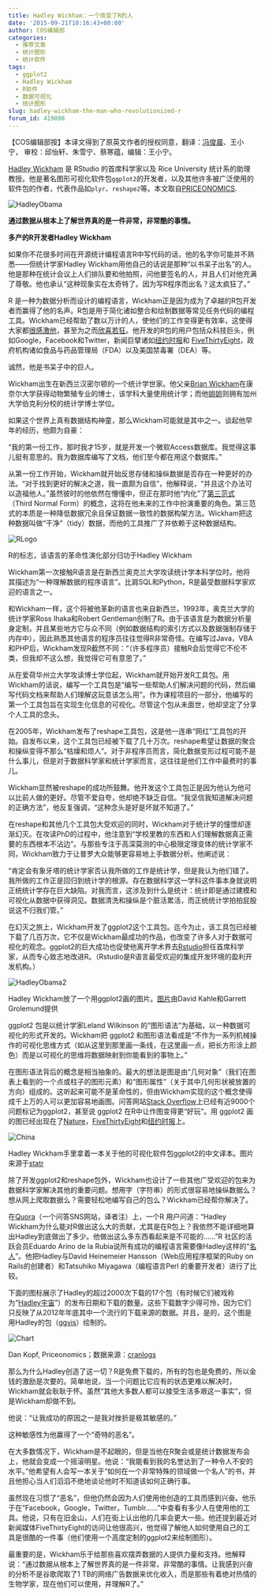 ```yaml
---
title: Hadley Wickham：一个改变了R的人
date: '2015-09-21T10:16:43+00:00'
author: COS编辑部
categories:
  - 推荐文章
  - 统计图形
  - 统计软件
tags:
  - ggplot2
  - Hadley Wickham
  - R软件
  - 数据可视化
  - 统计图形
slug: hadley-wickham-the-man-who-revolutionized-r
forum_id: 419098
---
```


【COS编辑部按】本译文得到了原英文作者的授权同意，翻译：[冯俊晨](http://www.fengjunchen.com)、王小宁， 审校：邱怡轩、朱雪宁、蔡寒蕴，编辑：王小宁。

[Hadley Wickham](http://had.co.nz/) 是 RStudio 的首席科学家以及 Rice University 统计系的助理教授。他是著名图形可视化软件包`ggplot2`的开发者，以及其他许多被广泛使用的软件包的作者，代表作品如`plyr`、`reshape2`等。本文取自[PRICEONOMICS](http://priceonomics.com/hadley-wickham-the-man-who-revolutionized-r/).<!--more-->

![HadleyObama](https://uploads.cosx.org/2015/09/HadleyObama.png)

**通过数据从根本上了解世界真的是一件非常，非常酷的事情。**

**多产的R开发者Hadley Wickham**

如果你不花很多时间在开源统计编程语言R中写代码的话，他的名字你可能并不熟悉——但统计学家Hadley Wickham用他自己的话说是那种“以书呆子出名”的人。他是那种在统计会议上人们排队要和他拍照，问他要签名的人，并且人们对他充满了尊敬。他也承认“这种现象实在太奇特了。因为写R程序而出名？这太疯狂了。”

R 是一种为数据分析而设计的编程语言，Wickham正是因为成为了卓越的R包开发者而赢得了他的名声。R包是用于简化诸如整合和绘制数据等常见任务代码的编程工具。Wickham已经帮助了数以万计的人，使他们的工作变得更有效率，这使得大家都[很感激他](http://blog.revolutionanalytics.com/2010/09/competition-data-visualization-with-ggplot2.html)，甚至为之而[欣喜若狂](http://rebeccmeister.livejournal.com/695823.html)。他开发的R包的用户包括众科技巨头，例如Google，Facebook和Twitter，新闻巨擘诸如[纽约时报](http://www.nytimes.com/interactive/sports/football/2013-fantasy-football-tier-charts-QB.html?ref=football&_r=1&)和 [FiveThirtyEight](http://fivethirtyeight.com/datalab/girls-are-rare-at-the-international-math-olympiad/)，政府机构诸如食品与药品管理局（FDA）以及美国禁毒署（DEA）等。

诚然，他是书呆子中的巨人。

Wickham出生在新西兰汉密尔顿的一个统计学世家。他父亲[Brian Wickham](https://www.linkedin.com/pub/brian-wickham/4/3b8/193)在康奈尔大学获得动物繁殖专业的博士，该学科大量使用统计学；而他[姐姐](http://cwick.co.nz/)则拥有加州大学伯克利分校的统计学博士学位。

如果这个世界上真有数据结构神童，那么Wickham可能就是其中之一。谈起他早年的经历，他颇为自豪：

“我的第一份工作，那时我才15岁，就是开发一个微软Access数据库。我觉得这事儿挺有意思的。我为数据库编写了文档，他们至今都在用这个数据库。”

从第一份工作开始，Wickham就开始反思存储和操纵数据是否存在一种更好的办法。“对于找到更好的解决之道，我一直颇为自信”，他解释说，“并且这个办法可以造福他人。”虽然彼时的他依然在懵懂中，但正在那时他“内化”了[第三范式](https://en.wikipedia.org/wiki/Third_normal_form)（Third Normal Form）的概念，这将在他未来的工作中扮演重要的角色。第三范式的本质是一种降低数据冗余且保证数据一致性的数据构架方法。Wickham把这种数据叫做“干净”（tidy）数据，而他的工具推广了并依赖于这种数据结构。

![RLogo](https://uploads.cosx.org/2015/09/RLogo.png)

R的标志，该语言的革命性演化部分归功于Hadley Wickham

Wickham第一次接触R语言是在新西兰奥克兰大学攻读统计学本科学位时。他将其描述为“一种理解数据的程序语言”。比肩SQL和Python，R是最受数据科学家欢迎的语言之一。

和Wickham一样，这个将被他革新的语言也来自新西兰。1993年，奥克兰大学的统计学家Ross Ihaka和Robert Gentleman创制了R。由于该语言是为数据分析量身定制，并且某些地方它与众不同（例如数据结构的索引方式以及数据强制存储于内存中），因此熟悉其他语言的程序员往往觉得R非常奇怪。在编写过Java，VBA和PHP后，Wickham发现R截然不同：“（许多程序员）接触R会后觉得它不伦不类，但我却不这么想，我觉得它可有意思了。”

从在爱荷华州立大学攻读博士学位起，Wickham就开始开发R工具包。用Wickham的话说，编写一个工具包是“编写一些帮助人们解决问题的代码，然后编写代码文档来帮助人们理解这玩意该怎么用”。作为课程项目的一部分，他编写的第一个工具包旨在实现生化信息的可视化。尽管这个包从未面世，他却坚定了分享个人工具的念头。

在2005年，Wickham发布了reshape工具包，这是他一连串“网红”工具包的开始。自发布以来，这个工具包已经被下载了几十万次。reshape希望让数据的聚合和操纵变得不那么“枯燥和烦人”。对于非程序员而言，简化数据变形过程可能不是什么事儿，但是对于数据科学家和统计学家而言，这往往是他们工作中最费时的事儿。

Wickham显然被reshape的成功所鼓舞。他开发这个工具包正是因为他认为他可以比前人做的更好。尽管不爱自夸，他却绝不缺乏自信。“我坚信我知道解决问题的正确方法”，他反复强调，“这种念头是好是坏就不知道了。”

在reshape和其他几个工具包大受欢迎的同时，Wickham对于统计学的憧憬却逐渐幻灭。在攻读PhD的过程中，他注意到“学校里教的东西和人们理解数据真正需要的东西根本不沾边”。与那些专注于高深莫测的中心极限定理变体的统计学家不同，Wickham致力于让普罗大众能够更容易地上手数据分析。他阐述说：		

“肯定会有象牙塔的统计学家否认我所做的工作是统计学，但是我认为他们错了。我所做的工作正是回归到统计学的根源。存在数据科学这一学科这件事本身就说明正统统计学存在巨大缺陷。对我而言，这涉及到什么是统计：统计即是通过建模和可视化从数据中获得洞见。数据清洗和操纵是个脏活累活，而正统统计学拍拍屁股说这不归我们管。”

在幻灭之旅上，Wickham开发了ggplot2这个工具包。迄今为止，该工具包已经被下载了几百万次，它不仅是Wickham最成功的作品，也改变了许多人对于数据可视化的观念。ggplot2的巨大成功也促使他离开学术界去[Rstudio](https://www.rstudio.com/)担任首席科学家，从而专心致志地改进R。（Rstudio是R语言最受欢迎的集成开发环境的盈利开发机构。）		

![HadleyObama2](https://uploads.cosx.org/2015/09/HadleyObama2.png)		
	
Hadley Wickham放了一个用ggplot2画的图片。[图片](https://github.com/hadley/ggplot2/wiki/Crime-in-Downtown-Houston,-Texas-:-Combining-ggplot2-and-Google-Maps)由David Kahle和Garrett Grolemund提供

ggplot2 包是以统计学家Leland Wilkinson 的“图形语法”为基础，以一种数据可视化的形式开发的。Wickham把 ggplot2 和图形语法看成是“不作为一系列机械操作的可视化思维方式（如从这里到那里画一条线，在这里画一点，把长方形涂上颜色）而是以可视化的思维将数据映射到你能看到的事物上。”		
	
在图形语法背后的概念是相当抽象的。最大的想法是图是由“几何对象”（我们在图表上看到的一个点或柱子的图形元素）和“图形属性”（关于其中几何形状被放置的方向）组成的。这听起来可能不是革命性的，但由Wickham实现的这个概念使得成千上万的人可以更加容易地画图。问答网站[Stack Overflow](http://stackoverflow.com/tags/ggplot2/info)上已经有近9000个问题标记为ggplot2，甚至说 ggplot2 在R中让作图变得更“好玩”。用 ggplot2 画的图已经出现在了[Nature](http://www.nature.com/)，[FiveThirtyEight](http://fivethirtyeight.com/features/what-12-months-of-record-setting-temperatures-looks-like-across-the-u-s/)和[纽约时报](http://www.nytimes.com/interactive/sports/football/2013-fantasy-football-tier-charts-QB.html?ref=football&_r=1&)上。		

![China](https://uploads.cosx.org/2015/09/China.png)		
	
Hadley Wickham手里拿着一本关于他的可视化软件包ggplot2的中文译本。图片来源于[statr](http://statr.me/2013/09/a-conversation-with-hadley-wickham/)

除了开发ggplot2和reshape包外，Wickham也设计了一些其他广受欢迎的包来为数据科学家解决其他的重要问题。想用字（字符串）的形式很容易地操纵数据么？想从网上爬取数据么？需要轻松地编写自己的包么？Wickham已经帮你解决了。		

在[Quora](http://www.quora.com/How-is-Hadley-Wickham-able-to-contribute-so-much-to-R-particularly-in-the-form-of-packages)（一个问答SNS网站，译者注）上，一个R 用户问道：“Hadley Wickham为什么能对R做出这么大的贡献，尤其是在R包上？我依然不能详细地算出Hadley到底做出了多少。他做出这么多东西看起来是不可能的……”R 社区的活跃会员Eduardo Arino de la Rubia说所有成功的编程语言需要像Hadley这样的“[名人](http://www.r-bloggers.com/a-conversation-with-hadley-wickham-the-user-2014-interview/)”。他把Hadley与David Heinemeier Hansson（Web应用程序框架的Ruby on Rails的创建者）和Tatsuhiko Miyagawa（编程语言Perl 的重要开发者）进行了比较。		

下面的图标展示了Hadley的超过2000次下载的17个包（有时候它们被戏称为“[Hadley宇宙](http://barryrowlingson.github.io/hadleyverse/#1)”）的发布日期和下载的数量。这些下载数字少得可怜，因为它们只反映了从2012年年底其中一个流行的下载来源的数据。并且，是的，这个图是用Hadley的包（[ggvis](http://ggvis.rstudio.com/)）绘制的。

![Chart](https://uploads.cosx.org/2015/09/Chart.png)
	
Dan Kopf, Priceonomics；数据来源：[cranlogs](https://github.com/metacran/cranlogs)		

那么为什么Hadley创造了这一切？R是免费下载的，所有的包也是免费的，所以金钱的激励是次要的。简单地说，当一个问题比它应有的状态更难以解决时，Wickham就会耿耿于怀。虽然“其他大多数人都可以接受生活多艰这一事实”，但是Wickham却做不到。		

他说：“让我成功的原因之一是我对挫折是极其敏感的。”		

这种敏感性为他赢得了一个“奇特的恶名”。		

在大多数情况下，Wickham是不起眼的，但是当他在R聚会或是统计数据发布会上，他就会变成一个摇滚明星。他说：“我能看到我的名誉达到了一种令人不安的水平。”他希望有人会写一本关于“如何在一个非常特殊的领域做一个名人”的书，并且他担心当人们滔滔不绝地谈论他时不知道该如何正确行事。		

虽然现在习惯了“恶名”，但他仍然会因为人们使用他创造的工具而感到兴奋。他乐于在“Facebook，Google，Twitter，Tumblr……”中查看有多少人在使用他的工具。他说，只有在旧金山，人们在街上认出他的几率会更大一些。他还提到最近对新闻媒体FiveThirtyEight的访问让他很高兴，他觉得了解他人如何使用自己的工具是很酷的一件事（他们使用一个高度定制的ggplot2来绘制图形）。		

最重要的是，Wickham乐于给那些喜欢摆弄数据的人提供力量和支持。他解释说：“通过数据从根本上了解世界真的是一件非常，非常酷的事情。让我感到兴奋的分析不是谷歌爬取了1 TB的网络广告数据来优化收入，而是那些有着绝对热情的生物学家，现在他们可以使用，并理解R了。”
